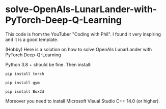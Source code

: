 # solve-OpenAIs-LunarLander-with-PyTorch-Deep-Q-Learning

This code is from the YouTuber "Coding with Phil". I found it very inspiring and it is a good template. 

(Hobby) Here is a solution on how to solve OpenAIs LunarLander with PyTorch Deep-Q-Learning

Python 3.8 + should be fine. Then install: 
```
pip install torch
```
```
pip install gym
```
```
pip isntall Box2d
```
Moreover you need to install Microsoft Visual Studio C++ 14.0 (or higher). 
